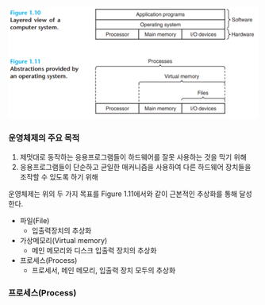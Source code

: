 ![운영체제](/images/20240415153309.png)
### 운영체제의 주요 목적
1. 제멋대로 동작하는 응용프로그램들이 하드웨어를 잘못 사용하는 것을 막기 위해
2. 응용프로그램들이 단순하고 균일한 매커니즘을 사용하여 다른 하드웨어 장치들을 
   조작할 수 있도록 하기 위해

운영체제는 위의 두 가지 목표를 Figure 1.11에서와 같이 근본적인 추상화를 통해 달성한다.
* 파일(File)
	* 입출력장치의 추상화
* 가상메모리(Virtual memory)
	* 메인 메모리와 디스크 입출력 장치의 추상화
* 프로세스(Process)
	* 프로세서, 메인 메모리, 입출력 장치 모두의 추상화

### 프로세스(Process)
